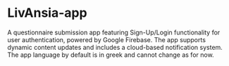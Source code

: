 # LivAnsia-app
A questionnaire submission app featuring Sign-Up/Login functionality for user authentication, powered by Google Firebase. The app supports dynamic content updates and includes a cloud-based notification system.
The app language by default is in greek and cannot change as for now.
